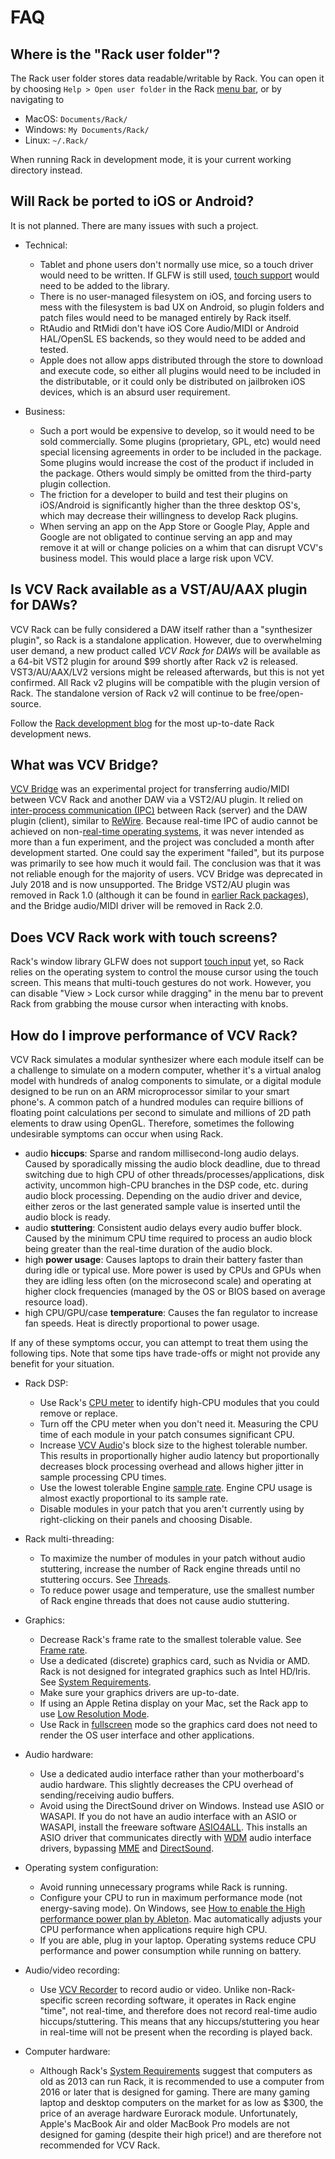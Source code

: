 # FAQ

## Where is the "Rack user folder"?

The Rack user folder stores data readable/writable by Rack.
You can open it by choosing `Help > Open user folder` in the Rack [menu bar](MenuBar.html), or by navigating to

- MacOS: `Documents/Rack/`
- Windows: `My Documents/Rack/`
- Linux: `~/.Rack/`

When running Rack in development mode, it is your current working directory instead.

## Will Rack be ported to iOS or Android?

It is not planned. There are many issues with such a project.

- Technical:
	- Tablet and phone users don't normally use mice, so a touch driver would need to be written. If GLFW is still used, [touch support](https://github.com/glfw/glfw/issues/42) would need to be added to the library.
	- There is no user-managed filesystem on iOS, and forcing users to mess with the filesystem is bad UX on Android, so plugin folders and patch files would need to be managed entirely by Rack itself.
	- RtAudio and RtMidi don't have iOS Core Audio/MIDI or Android HAL/OpenSL ES backends, so they would need to be added and tested.
	- Apple does not allow apps distributed through the store to download and execute code, so either all plugins would need to be included in the distributable, or it could only be distributed on jailbroken iOS devices, which is an absurd user requirement.

- Business:
	- Such a port would be expensive to develop, so it would need to be sold commercially. Some plugins (proprietary, GPL, etc) would need special licensing agreements in order to be included in the package. Some plugins would increase the cost of the product if included in the package. Others would simply be omitted from the third-party plugin collection.
	- The friction for a developer to build and test their plugins on iOS/Android is significantly higher than the three desktop OS's, which may decrease their willingness to develop Rack plugins.
	- When serving an app on the App Store or Google Play, Apple and Google are not obligated to continue serving an app and may remove it at will or change policies on a whim that can disrupt VCV's business model. This would place a large risk upon VCV.

## Is VCV Rack available as a VST/AU/AAX plugin for DAWs?

VCV Rack can be fully considered a DAW itself rather than a "synthesizer plugin", so Rack is a standalone application.
However, due to overwhelming user demand, a new product called *VCV Rack for DAWs* will be available as a 64-bit VST2 plugin for around $99 shortly after Rack v2 is released.
VST3/AU/AAX/LV2 versions might be released afterwards, but this is not yet confirmed.
All Rack v2 plugins will be compatible with the plugin version of Rack.
The standalone version of Rack v2 will continue to be free/open-source.

Follow the [Rack development blog](https://community.vcvrack.com/t/rack-development-blog/5864) for the most up-to-date Rack development news.

## What was VCV Bridge?

[VCV Bridge](https://github.com/VCVRack/Bridge) was an experimental project for transferring audio/MIDI between VCV Rack and another DAW via a VST2/AU plugin.
It relied on [inter-process communication (IPC)](https://en.wikipedia.org/wiki/Inter-process_communication) between Rack (server) and the DAW plugin (client), similar to [ReWire](https://en.wikipedia.org/wiki/ReWire_(software_protocol)).
Because real-time IPC of audio cannot be achieved on non-[real-time operating systems](https://en.wikipedia.org/wiki/Real-time_operating_system), it was never intended as more than a fun experiment, and the project was concluded a month after development started.
One could say the experiment "failed", but its purpose was primarily to see how much it would fail.
The conclusion was that it was not reliable enough for the majority of users.
VCV Bridge was deprecated in July 2018 and is now unsupported.
The Bridge VST2/AU plugin was removed in Rack 1.0 (although it can be found in [earlier Rack packages](https://vcvrack.com/downloads/)), and the Bridge audio/MIDI driver will be removed in Rack 2.0.

## Does VCV Rack work with touch screens?

Rack's window library GLFW does not support [touch input](https://github.com/glfw/glfw/issues/42) yet, so Rack relies on the operating system to control the mouse cursor using the touch screen.
This means that multi-touch gestures do not work.
However, you can disable "View > Lock cursor while dragging" in the menu bar to prevent Rack from grabbing the mouse cursor when interacting with knobs.

## How do I improve performance of VCV Rack?

VCV Rack simulates a modular synthesizer where each module itself can be a challenge to simulate on a modern computer, whether it's a virtual analog model with hundreds of analog components to simulate, or a digital module designed to be run on an ARM microprocessor similar to your smart phone's.
A common patch of a hundred modules can require billions of floating point calculations per second to simulate and millions of 2D path elements to draw using OpenGL.
Therefore, sometimes the following undesirable symptoms can occur when using Rack.

- audio **hiccups**: Sparse and random millisecond-long audio delays. Caused by sporadically missing the audio block deadline, due to thread switching due to high CPU of other threads/processes/applications, disk activity, uncommon high-CPU branches in the DSP code, etc. during audio block processing. Depending on the audio driver and device, either zeros or the last generated sample value is inserted until the audio block is ready.
- audio **stuttering**: Consistent audio delays every audio buffer block. Caused by the minimum CPU time required to process an audio block being greater than the real-time duration of the audio block.
- high **power usage**: Causes laptops to drain their battery faster than during idle or typical use. More power is used by CPUs and GPUs when they are idling less often (on the microsecond scale) and operating at higher clock frequencies (managed by the OS or BIOS based on average resource load).
- high CPU/GPU/case **temperature**: Causes the fan regulator to increase fan speeds. Heat is directly proportional to power usage.

If any of these symptoms occur, you can attempt to treat them using the following tips.
Note that some tips have trade-offs or might not provide any benefit for your situation.

- Rack DSP:
	- Use Rack's [CPU meter](MenuBar.html#cpu-meter) to identify high-CPU modules that you could remove or replace.
	- Turn off the CPU meter when you don't need it.
	Measuring the CPU time of each module in your patch consumes significant CPU.
	- Increase [VCV Audio](Core.html#audio)'s block size to the highest tolerable number.
	This results in proportionally higher audio latency but proportionally decreases block processing overhead and allows higher jitter in sample processing CPU times.
	- Use the lowest tolerable Engine [sample rate](MenuBar.html#sample-rate).
	Engine CPU usage is almost exactly proportional to its sample rate.
	- Disable modules in your patch that you aren't currently using by right-clicking on their panels and choosing Disable.

- Rack multi-threading:
	- To maximize the number of modules in your patch without audio stuttering, increase the number of Rack engine threads until no stuttering occurs.
	See [Threads](MenuBar.html#threads).
	- To reduce power usage and temperature, use the smallest number of Rack engine threads that does not cause audio stuttering.

- Graphics:
	- Decrease Rack's frame rate to the smallest tolerable value. See [Frame rate](MenuBar.html#frame-rate).
	- Use a dedicated (discrete) graphics card, such as Nvidia or AMD.
	Rack is not designed for integrated graphics such as Intel HD/Iris. See [System Requirements](Installing.html#system-requirements).
	- Make sure your graphics drivers are up-to-date.
	- If using an Apple Retina display on your Mac, set the Rack app to use [Low Resolution Mode](https://www.maketecheasier.com/launch-apps-low-resolution-mac/).
	- Use Rack in [fullscreen](MenuBar.html#fullscreen) mode so the graphics card does not need to render the OS user interface and other applications.

- Audio hardware:
	- Use a dedicated audio interface rather than your motherboard's audio hardware.
	This slightly decreases the CPU overhead of sending/receiving audio buffers.
	- Avoid using the DirectSound driver on Windows.
	Instead use ASIO or WASAPI.
	If you do not have an audio interface with an ASIO or WASAPI, install the freeware software [ASIO4ALL](https://www.asio4all.org/).
	This installs an ASIO driver that communicates directly with [WDM](https://en.wikipedia.org/wiki/Windows_Driver_Model) audio interface drivers, bypassing [MME](https://en.wikipedia.org/wiki/Windows_legacy_audio_components#Multimedia_Extensions_(MME)) and [DirectSound](https://en.wikipedia.org/wiki/DirectSound).

- Operating system configuration:
	- Avoid running unnecessary programs while Rack is running.
	- Configure your CPU to run in maximum performance mode (not energy-saving mode).
	On Windows, see [How to enable the High performance power plan by Ableton](https://help.ableton.com/hc/en-us/articles/115000211304-How-to-enable-the-High-performance-power-plan-Windows-).
	Mac automatically adjusts your CPU performance when applications require high CPU.
	- If you are able, plug in your laptop.
	Operating systems reduce CPU performance and power consumption while running on battery.

- Audio/video recording:
	- Use [VCV Recorder](https://library.vcvrack.com/VCV-Recorder/Recorder) to record audio or video.
	Unlike non-Rack-specific screen recording software, it operates in Rack engine "time", not real-time, and therefore does not record real-time audio hiccups/stuttering.
	This means that any hiccups/stuttering you hear in real-time will not be present when the recording is played back.

- Computer hardware:
	- Although Rack's [System Requirements](Installing.html#system-requirements) suggest that computers as old as 2013 can run Rack, it is recommended to use a computer from 2016 or later that is designed for gaming.
	There are many gaming laptop and desktop computers on the market for as low as $300, the price of an average hardware Eurorack module.
	Unfortunately, Apple's MacBook Air and older MacBook Pro models are not designed for gaming (despite their high price!) and are therefore not recommended for VCV Rack.
